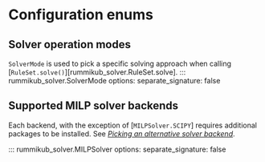 # Configuration enums

## Solver operation modes

`SolverMode` is used to pick a specific solving approach when calling [`RuleSet.solve()`][rummikub_solver.RuleSet.solve].
::: rummikub_solver.SolverMode
    options:
        separate_signature: false



## Supported MILP solver backends

Each backend, with the exception of [`MILPSolver.SCIPY`] requires additional
packages to be installed. See [_Picking an alternative solver
backend_](../index.md#picking-an-alternative-solver-backend).

::: rummikub_solver.MILPSolver
    options:
        separate_signature: false
